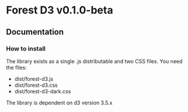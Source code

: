 # Forest D3 v0.1.0-beta
## Documentation

### How to install

The library exists as a single .js distributable and two CSS files.
You need the files:

* dist/forest-d3.js
* dist/forest-d3.css
* dist/forest-d3-dark.css

The library is dependent on d3 version 3.5.x
